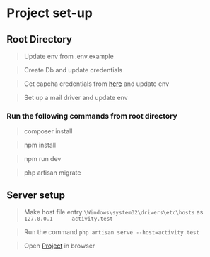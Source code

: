 # Project set-up

## Root Directory

> Update env from .env.example

> Create Db and update credentials

> Get capcha credentials from [here](https://www.google.com/recaptcha/admin) and update env

> Set up a mail driver and update env

### Run the following commands from root directory

> composer install 

> npm install

> npm run dev

> php artisan migrate

## Server setup

> Make host file entry `\Windows\system32\drivers\etc\hosts` as `127.0.0.1      activity.test`

> Run the command `php artisan serve --host=activity.test`

> Open [Project](http://activity.test:8000) in browser